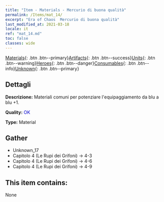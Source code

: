 ```yaml
---
title: "Item - Materials - Mercurio di buona qualità"
permalink: /Items/mat_14/
excerpt: "Era of Chaos  Mercurio di buona qualità"
last_modified_at: 2021-03-18
locale: it
ref: "mat_14.md"
toc: false
classes: wide
---
```

 [Materials](/it/Items/){: .btn .btn--primary}[Artifacts](/it/Items/Artifacts/){: .btn .btn--success}[Units](/it/Items/Units/){: .btn .btn--warning}[Heroes](/it/Items/Heroes/){: .btn .btn--danger}[Consumables](/it/Items/Consumables/){: .btn .btn--info}[Unknown](/it/Items/Unknown/){: .btn .btn--primary}

## Dettagli
 **Descrizione:** Materiali comuni per potenziare l'equipaggiamento da blu a blu +1.

 **Quality:** <span style="color: #0000CD">OK</span>

 **Type:** Material

## Gather

*    Unknown_17 
*    Capitolo 4 (Le Rupi dei Grifoni) -> 4-3 
*    Capitolo 4 (Le Rupi dei Grifoni) -> 4-6 
*    Capitolo 4 (Le Rupi dei Grifoni) -> 4-9 

## This item contains:

  None

